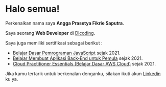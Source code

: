 # Halo semua! 

Perkenalkan nama saya **Angga Prasetya Fikrie Saputra**.

Saya seorang **Web Developer** di [Dicoding](https://www.dicoding.com/).

Saya juga memiliki sertifikasi sebagai berikut :
* [Belajar Dasar Pemrograman JavaScript](https://www.dicoding.com/certificates/RVZK1993EPD5) sejak 2021.
* [Belajar Membuat Aplikasi Back-End untuk Pemula](https://www.dicoding.com/certificates/QLZ91D5VMP5D) sejak 2021.
* [Cloud Practitioner Essentials (Belajar Dasar AWS Cloud)](https://www.dicoding.com/certificates/JMZVMYM83ZN9) sejak 2021.

Jika kamu tertarik untuk berkenalan denganku, silakan ikuti akun [Linkedin](https://www.linkedin.com/in/angga-prasetya-fikrie-saputra-3b1137217/) ku ya.
